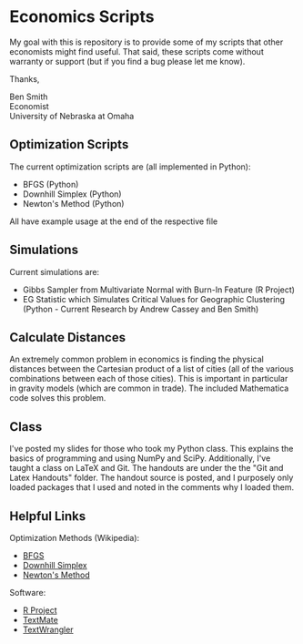 # Economics Scripts #

My goal with this is repository is to provide some of my scripts that other economists might find useful.  That said, these scripts come without warranty or support (but if you find a bug please let me know).  

Thanks, 

Ben Smith  
Economist    
University of Nebraska at Omaha

## Optimization Scripts ##

The current optimization scripts are (all implemented in Python):

* BFGS (Python)
* Downhill Simplex (Python) 
* Newton's Method (Python)

All have example usage at the end of the respective file

## Simulations ##

Current simulations are:

* Gibbs Sampler from Multivariate Normal with Burn-In Feature (R Project)
* EG Statistic which Simulates Critical Values for Geographic Clustering (Python - Current Research by Andrew Cassey and Ben Smith)

## Calculate Distances ##

An extremely common problem in economics is finding the physical distances between the Cartesian product of a list of cities (all of the various combinations between each of those cities).  This is important in particular in gravity models (which are common in trade).  The included Mathematica code solves this problem.   

## Class ##

I've posted my slides for those who took my Python class.  This explains the basics of programming and using NumPy and SciPy.  Additionally, I've taught a class on LaTeX and Git.  The handouts are under the the "Git and Latex Handouts" folder.  The handout source is posted, and I purposely only loaded packages that I used and noted in the comments why I loaded them.

## Helpful Links ##

Optimization Methods (Wikipedia):

* [BFGS](http://en.wikipedia.org/wiki/BFGS_method)
* [Downhill Simplex](http://en.wikipedia.org/wiki/Nelder%E2%80%93Mead_method)
* [Newton's Method](http://en.wikipedia.org/wiki/Newton's_method)

Software:

* [R Project](http://www.r-project.org/)
* [TextMate](http://macromates.com/)
* [TextWrangler](http://itunes.apple.com/us/app/textwrangler/id404010395?mt=12)
